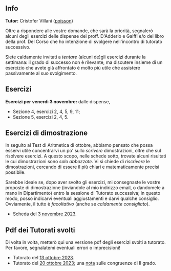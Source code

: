 ## Info

**Tutor:** Cristofer Villani ([poisson](https://poisson.phc.dm.unipi.it/~cvillani)) 

Oltre a rispondere alle vostre domande, che sarà la priorità, segnalerò alcuni degli esercizi delle dispense dei proff. D'Adderio e Gaiffi e/o del libro della prof. Del Corso che ho intenzione di svolgere nell'incontro di tutorato successivo. 

Siete caldamente invitati a *tentare* (alcuni de)gli esercizi durante la settimana: il grado di successo non è rilevante, ma discutere insieme di un esercizio che avete già affrontato è molto più utile che assistere passivamente al suo svolgimento. 

## Esercizi

**Esercizi per venerdì 3 novembre:** dalle dispense, 

- Sezione 4, esercizi 2, 4, 5, 9, 11;
- Sezione 5, esercizi 2, 4, 5.

## Esercizi di dimostrazione

In seguito al Test di Aritmetica di ottobre, abbiamo pensato che possa esservi utile concentrarvi un po' sullo *scrivere* dimostrazioni, oltre che sul risolvere esercizi. A questo scopo, nelle schede sotto, trovate alcuni risultati le cui dimostrazioni sono *solo abbozzate*. Vi si chiede di *riscrivere* le dimostrazioni, cercando di essere il più chiari e matematicamente precisi possibile. 

Sarebbe ideale se, dopo aver svolto gli esercizi, mi consegnaste le vostre proposte di dimostrazione (inviandole al mio indirizzo email, o dandomele a mano in Dipartimento) entro la sessione di Tutorato successiva; in questo modo, posso indicarvi eventuali aggiustamenti e darvi qualche consiglio. Ovviamente, il tutto è *facoltativo* (anche se *caldamente consigliato*). 

- Scheda del [3 novembre 2023](/EserciziDimAritmetica03112023.pdf).


## Pdf dei Tutorati svolti

Di volta in volta, metterò qui una versione pdf degli esercizi svolti a tutorato. Per favore, segnalatemi eventuali errori o imprecisioni!

- Tutorato del [13 ottobre 2023](/TutoratoAritmetica13102023.pdf).
- Tutorato del [20 ottobre 2023](/TutoratoAritmetica20102023.pdf); una [nota](/Congruenze_di_II_grado.pdf) sulle congruenze di II grado.

